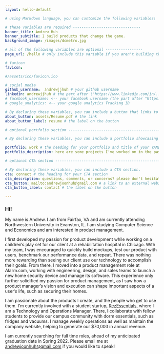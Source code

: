 ```yaml
---
layout: hello-default

# using Markdown language, you can customize the following variables!

# these variables are required -------------------------------
banner_title: Andrew Huh
banner_subtitle: I build products that change the game.
background_image: /images/dcmetro.jpg

# all of the following variables are optional -----------------
page_url: /hello # only include this variable if you aren't building the page to your primary domain 

# favicon
favicon: 

#/assets/ico/favicon.ico

# social media
github_username:  andrewjjhuh # your github username
linkedin: andrewjjhuh # the part after ("https://www.linkedin.com/in/...")
# facebook_username: <-- your facebook username (the part after "https://www.facebook.com/...")
# google_analytics: <-- your google analytics Tracking ID

# By declaring these variables, you can include a button that links to an external website or to media.
about_button: assets/Resume.pdf # the link
about_button_label: resume # the label on the button

# optional portfolio section ------------------------------------------

# By declaring these variables, you can include a portfolio showcasing your work and organize your portfolio's items into a custom layout, all without adding any CSS. In addition, you must 1) create an HTML file in the_includes folder for each project with the text you'd like to display, and 2) create a YAML file in the _data folder describing the order in which each project should be shown and categorized. See `/includes/example.html` and `/_data/work.yml` for examples.

portfolio: work # the heading for your portfolio and title of your YAML file
portfolio_description: here are some projects I've worked on in the past! # a description to be desplayed below the heading and above the content

# optional CTA section --------------------------------------------------

# By declaring these variables, you can include a CTA section.
cta: connect # the heading for your CTA section
cta_description: questions, comments, or concerns? please don't hesitate to reach out. # a description to be desplayed below the heading and above the content
cta_button: mailto:andrewjoonhuh@gmail.com # a link to an external website or to media
cta_button_label: contact # the label on the button

---			
```

[//]: # (write a bit about yourself here)
### **Hi!**  

My name is Andrew. I am from Fairfax, VA and am currently attending Northwestern University in Evanston, IL. I am studying Computer Science and Economics and am interested in product management.

I first developed my passion for product development while working on a children’s play set for our client at a rehabilitation hospital in Chicago. With my team, I was encouraged to quickly build mockups, test our product with users, benchmark our performance data, and repeat. There was nothing more rewarding than seeing our client use our technology to accomplish their goals. From there, I moved into a product management role at Alarm.com, working with engineering, design, and sales teams to launch a new home security device and manage its software.  This experience only further solidified my passion for product management, as I saw how a product manager’s vision and execution can shape important aspects of a user’s life, such as securing their homes.

I am passionate about the products I create, and the people who get to use them. I'm currently involved with a student startup, [RezEssentials](https://rezessentials.com/), where I am a Technology and Operations Manager. There, I collaborate with fellow students to provide our campus community with dorm essentials, such as fridges and vacuums. I manage weekly operations as well as maintain the company website, helping to generate our $70,000 in annual revenue.

I am currently searching for full time roles, ahead of my anticipated graduation date in Spring 2022. Please email me at andrewjoonhuh@gmail.com if you would like to speak!